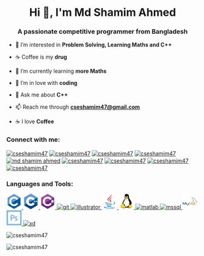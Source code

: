 <h1 align="center">Hi 👋, I'm Md Shamim Ahmed</h1>
<h3 align="center">A passionate competitive programmer from Bangladesh</h3>

- 👀 I’m interested in **Problem Solving, Learning Maths and C++**

- ☕ Coffee is my **drug**

- 🌱 I’m currently learning **more Maths**

- 💞️ I’m in love with **coding**

- 💬 Ask me about **C++**

- 📫 Reach me through **cseshamim47@gmail.com**

- :coffee: I love **Coffee**

<h3 align="left">Connect with me:</h3>
<p align="left">
<a href="https://twitter.com/cseshamim47" target="blank"><img align="center" src="https://raw.githubusercontent.com/rahuldkjain/github-profile-readme-generator/master/src/images/icons/Social/twitter.svg" alt="cseshamim47" height="30" width="40" /></a>
<a href="https://linkedin.com/in/cseshamim47" target="blank"><img align="center" src="https://raw.githubusercontent.com/rahuldkjain/github-profile-readme-generator/master/src/images/icons/Social/linked-in-alt.svg" alt="cseshamim47" height="30" width="40" /></a>
<a href="https://stackoverflow.com/users/14980504" target="blank"><img align="center" src="https://raw.githubusercontent.com/rahuldkjain/github-profile-readme-generator/master/src/images/icons/Social/stack-overflow.svg" alt="cseshamim47" height="30" width="40" /></a>
<a href="https://fb.com/cseshamim47" target="blank"><img align="center" src="https://raw.githubusercontent.com/rahuldkjain/github-profile-readme-generator/master/src/images/icons/Social/facebook.svg" alt="cseshamim47" height="30" width="40" /></a>
<a href="https://www.youtube.com/channel/UCpb2STMmgBEY0r7u_3rUr4A" target="blank"><img align="center" src="https://raw.githubusercontent.com/rahuldkjain/github-profile-readme-generator/master/src/images/icons/Social/youtube.svg" alt="md shamim ahmed" height="30" width="40" /></a>
<a href="https://www.codechef.com/users/cseshamim47" target="blank"><img align="center" src="https://cdn.jsdelivr.net/npm/simple-icons@3.1.0/icons/codechef.svg" alt="cseshamim47" height="30" width="40" /></a>
<a href="https://www.hackerrank.com/cseshamim47" target="blank"><img align="center" src="https://raw.githubusercontent.com/rahuldkjain/github-profile-readme-generator/master/src/images/icons/Social/hackerrank.svg" alt="cseshamim47" height="30" width="40" /></a>
<a href="https://codeforces.com/profile/cseshamim47" target="blank"><img align="center" src="https://raw.githubusercontent.com/rahuldkjain/github-profile-readme-generator/master/src/images/icons/Social/codeforces.svg" alt="cseshamim47" height="30" width="40" /></a>
<a href="https://auth.geeksforgeeks.org/user/cseshamim47" target="blank"><img align="center" src="https://raw.githubusercontent.com/rahuldkjain/github-profile-readme-generator/master/src/images/icons/Social/geeks-for-geeks.svg" alt="cseshamim47" height="30" width="40" /></a>
</p>

<h3 align="left">Languages and Tools:</h3>
<p align="left"> <a href="https://www.cprogramming.com/" target="_blank" rel="noreferrer"> <img src="https://raw.githubusercontent.com/devicons/devicon/master/icons/c/c-original.svg" alt="c" width="40" height="40"/> </a> <a href="https://www.w3schools.com/cpp/" target="_blank" rel="noreferrer"> <img src="https://raw.githubusercontent.com/devicons/devicon/master/icons/cplusplus/cplusplus-original.svg" alt="cplusplus" width="40" height="40"/> </a> <a href="https://www.w3schools.com/cs/" target="_blank" rel="noreferrer"> <img src="https://raw.githubusercontent.com/devicons/devicon/master/icons/csharp/csharp-original.svg" alt="csharp" width="40" height="40"/> </a> <a href="https://git-scm.com/" target="_blank" rel="noreferrer"> <img src="https://www.vectorlogo.zone/logos/git-scm/git-scm-icon.svg" alt="git" width="40" height="40"/> </a> <a href="https://www.adobe.com/in/products/illustrator.html" target="_blank" rel="noreferrer"> <img src="https://www.vectorlogo.zone/logos/adobe_illustrator/adobe_illustrator-icon.svg" alt="illustrator" width="40" height="40"/> </a> <a href="https://www.java.com" target="_blank" rel="noreferrer"> <img src="https://raw.githubusercontent.com/devicons/devicon/master/icons/java/java-original.svg" alt="java" width="40" height="40"/> </a> <a href="https://www.linux.org/" target="_blank" rel="noreferrer"> <img src="https://raw.githubusercontent.com/devicons/devicon/master/icons/linux/linux-original.svg" alt="linux" width="40" height="40"/> </a> <a href="https://www.mathworks.com/" target="_blank" rel="noreferrer"> <img src="https://upload.wikimedia.org/wikipedia/commons/2/21/Matlab_Logo.png" alt="matlab" width="40" height="40"/> </a> <a href="https://www.microsoft.com/en-us/sql-server" target="_blank" rel="noreferrer"> <img src="https://www.svgrepo.com/show/303229/microsoft-sql-server-logo.svg" alt="mssql" width="40" height="40"/> </a> <a href="https://www.mysql.com/" target="_blank" rel="noreferrer"> <img src="https://raw.githubusercontent.com/devicons/devicon/master/icons/mysql/mysql-original-wordmark.svg" alt="mysql" width="40" height="40"/> </a> <a href="https://www.photoshop.com/en" target="_blank" rel="noreferrer"> <img src="https://raw.githubusercontent.com/devicons/devicon/master/icons/photoshop/photoshop-line.svg" alt="photoshop" width="40" height="40"/> </a> <a href="https://www.adobe.com/products/xd.html" target="_blank" rel="noreferrer"> <img src="https://cdn.worldvectorlogo.com/logos/adobe-xd.svg" alt="xd" width="40" height="40"/> </a> </p>


<p>&nbsp;<img align="left" width="400" src="https://github-readme-stats.vercel.app/api?username=cseshamim47&show_icons=true&locale=en" alt="cseshamim47" /></p>
<p><img align="left" src="https://github-readme-stats.vercel.app/api/top-langs?username=cseshamim47&show_icons=true&locale=en&layout=compact" alt="cseshamim47" /></p>


